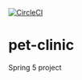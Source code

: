 [![CircleCI](https://circleci.com/gh/NovaBG03/recipe-app.svg?style=svg)](https://circleci.com/gh/NovaBG03/recipe-app)

# pet-clinic
Spring 5 project
